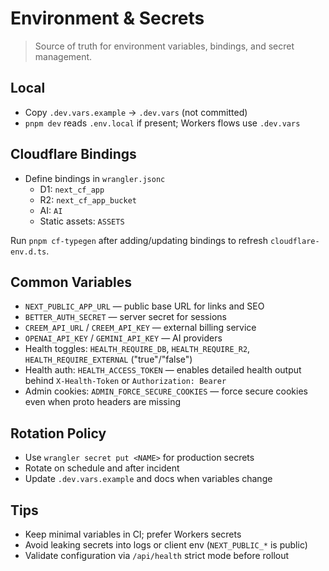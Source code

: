 # Environment & Secrets

> Source of truth for environment variables, bindings, and secret management.

## Local
- Copy `.dev.vars.example` → `.dev.vars` (not committed)
- `pnpm dev` reads `.env.local` if present; Workers flows use `.dev.vars`

## Cloudflare Bindings
- Define bindings in `wrangler.jsonc`
  - D1: `next_cf_app`
  - R2: `next_cf_app_bucket`
  - AI: `AI`
  - Static assets: `ASSETS`

Run `pnpm cf-typegen` after adding/updating bindings to refresh `cloudflare-env.d.ts`.

## Common Variables
- `NEXT_PUBLIC_APP_URL` — public base URL for links and SEO
- `BETTER_AUTH_SECRET` — server secret for sessions
- `CREEM_API_URL` / `CREEM_API_KEY` — external billing service
- `OPENAI_API_KEY` / `GEMINI_API_KEY` — AI providers
- Health toggles: `HEALTH_REQUIRE_DB`, `HEALTH_REQUIRE_R2`, `HEALTH_REQUIRE_EXTERNAL` ("true"/"false")
- Health auth: `HEALTH_ACCESS_TOKEN` — enables detailed health output behind `X-Health-Token` or `Authorization: Bearer`
- Admin cookies: `ADMIN_FORCE_SECURE_COOKIES` — force secure cookies even when proto headers are missing

## Rotation Policy
- Use `wrangler secret put <NAME>` for production secrets
- Rotate on schedule and after incident
- Update `.dev.vars.example` and docs when variables change

## Tips
- Keep minimal variables in CI; prefer Workers secrets
- Avoid leaking secrets into logs or client env (`NEXT_PUBLIC_*` is public)
- Validate configuration via `/api/health` strict mode before rollout

